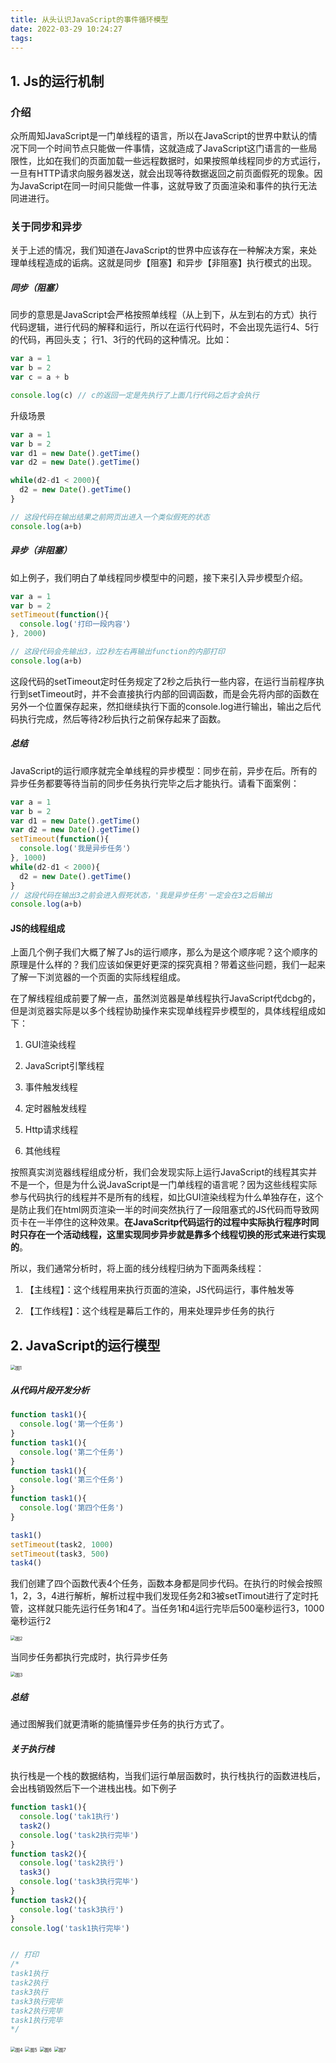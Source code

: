 ```yaml
---
title: 从头认识JavaScript的事件循环模型
date: 2022-03-29 10:24:27
tags:
---
```

## 1. Js的运行机制

### 介绍

众所周知JavaScript是一门单线程的语言，所以在JavaScript的世界中默认的情况下同一个时间节点只能做一件事情，这就造成了JavaScript这门语言的一些局限性，比如在我们的页面加载一些远程数据时，如果按照单线程同步的方式运行，一旦有HTTP请求向服务器发送，就会出现等待数据返回之前页面假死的现象。因为JavaScript在同一时间只能做一件事，这就导致了页面渲染和事件的执行无法同进进行。

### 关于同步和异步

关于上述的情况，我们知道在JavaScript的世界中应该存在一种解决方案，来处理单线程造成的诟病。这就是同步【阻塞】和异步【非阻塞】执行模式的出现。

##### 同步（阻塞）

同步的意思是JavaScript会严格按照单线程（从上到下，从左到右的方式）执行代码逻辑，进行代码的解释和运行，所以在运行代码时，不会出现先运行4、5行的代码，再回头支； 行1、3行的代码的这种情况。比如：

```javascript
var a = 1
var b = 2
var c = a + b

console.log(c) // c的返回一定是先执行了上面几行代码之后才会执行
```

升级场景

```javascript
var a = 1
var b = 2
var d1 = new Date().getTime()
var d2 = new Date().getTime()

while(d2-d1 < 2000){
  d2 = new Date().getTime()
}

// 这段代码在输出结果之前网页出进入一个类似假死的状态
console.log(a+b)
```

##### 异步（非阻塞）

如上例子，我们明白了单线程同步模型中的问题，接下来引入异步模型介绍。

```javascript
var a = 1
var b = 2
setTimeout(function(){
  console.log('打印一段内容'）
}, 2000)

// 这段代码会先输出3，过2秒左右再输出function的内部打印
console.log(a+b)
```

这段代码的setTimeout定时任务规定了2秒之后执行一些内容，在运行当前程序执行到setTimeout时，并不会直接执行内部的回调函数，而是会先将内部的函数在另外一个位置保存起来，然扣继续执行下面的console.log进行输出，输出之后代码执行完成，然后等待2秒后执行之前保存起来了函数。



##### 总结

JavaScript的运行顺序就完全单线程的异步模型：同步在前，异步在后。所有的异步任务都要等待当前的同步任务执行完毕之后才能执行。请看下面案例：

```javascript
var a = 1
var b = 2
var d1 = new Date().getTime()
var d2 = new Date().getTime()
setTimeout(function(){
  console.log('我是异步任务'）
}, 1000)
while(d2-d1 < 2000){
  d2 = new Date().getTime()
}
// 这段代码在输出3之前会进入假死状态，'我是异步任务'一定会在3之后输出 
console.log(a+b)
```



#### JS的线程组成

上面几个例子我们大概了解了Js的运行顺序，那么为是这个顺序呢？这个顺序的原理是什么样的？我们应该如保更好更深的探究真相？带着这些问题，我们一起来了解一下浏览器的一个页面的实际线程组成。

在了解线程组成前要了解一点，虽然浏览器是单线程执行JavaScript代dcbg的，但是浏览器实际是以多个线程协助操作来实现单线程异步模型的，具体线程组成如下：

1. GUI渲染线程

2. JavaScript引擎线程

3. 事件触发线程

4. 定时器触发线程

5. Http请求线程

6. 其他线程


按照真实浏览器线程组成分析，我们会发现实际上运行JavaScript的线程其实并不是一个，但是为什么说JavaScript是一门单线程的语言呢？因为这些线程实际参与代码执行的线程并不是所有的线程，如比GUI渲染线程为什么单独存在，这个是防止我们在html网页渲染一半的时间突然执行了一段阻塞式的JS代码而导致网页卡在一半停住的这种效果。**在JavaScritp代码运行的过程中实际执行程序时同时只存在一个活动线程，这里实现同步异步就是靠多个线程切换的形式来进行实现的**。

所以，我们通常分析时，将上面的线分线程归纳为下面两条线程：

1. 【主线程】：这个线程用来执行页面的渲染，JS代码运行，事件触发等

2. 【工作线程】：这个线程是幕后工作的，用来处理异步任务的执行



## 2. JavaScript的运行模型

<img src="/Users/lizhengai/Documents/工作总结/学习总结/javaScript图片/图1.jpg" alt="图1" style="zoom:50%;" />

##### 从代码片段开发分析

```javascript
function task1(){
  console.log('第一个任务')
}
function task1(){
  console.log('第二个任务')
}
function task1(){
  console.log('第三个任务')
}
function task1(){
  console.log('第四个任务')
}

task1()
setTimeout(task2, 1000)
setTimeout(task3, 500)
task4()
```

我们创建了四个函数代表4个任务，函数本身都是同步代码。在执行的时候会按照1，2，3，4进行解析，解析过程中我们发现任务2和3被setTimout进行了定时托管，这样就只能先运行任务1和4了。当任务1和4运行完毕后500毫秒运行3，1000毫秒运行2

<img src="/Users/lizhengai/Documents/工作总结/学习总结/javaScript图片/图2.jpg" alt="图2" style="zoom:50%;" />

当同步任务都执行完成时，执行异步任务

<img src="/Users/lizhengai/Documents/工作总结/学习总结/javaScript图片/图3.jpg" alt="图3" style="zoom:50%;" />



##### 总结

通过图解我们就更清晰的能搞懂异步任务的执行方式了。



##### 关于执行栈

执行栈是一个栈的数据结构，当我们运行单层函数时，执行栈执行的函数进栈后，会出栈销毁然后下一个进栈出栈。如下例子

```javascript
function task1(){
  console.log('tak1执行')
  task2()
  console.log('task2执行完毕')
}
function task2(){
  console.log('task2执行')
  task3()
  console.log('task3执行完毕')
}
function task2(){
  console.log('task3执行')
}
console.log('task1执行完毕')


// 打印
/*
task1执行
task2执行
task3执行
task3执行完毕
task2执行完毕
task1执行完毕
*/
```

<img src="/Users/lizhengai/Documents/工作总结/学习总结/javaScript图片/图4.jpg" alt="图4" style="zoom:50%;" />

<img src="/Users/lizhengai/Documents/工作总结/学习总结/javaScript图片/图5.jpg" alt="图5" style="zoom:50%;" />

<img src="/Users/lizhengai/Documents/工作总结/学习总结/javaScript图片/图6.jpg" alt="图6" style="zoom:50%;" />

<img src="/Users/lizhengai/Documents/工作总结/学习总结/javaScript图片/图7.jpg" alt="图7" style="zoom:50%;" />
